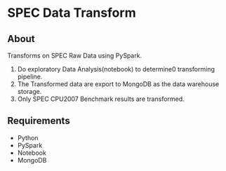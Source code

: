 # SPEC Data Transform

## About
Transforms on SPEC Raw Data using PySpark.
1. Do exploratory Data Analysis(notebook) to determine0 transforming pipeline.
2. The Transformed data are export to MongoDB as the data warehouse storage.
3. Only SPEC CPU2007 Benchmark results are transformed.

## Requirements
* Python
* PySpark
* Notebook
* MongoDB